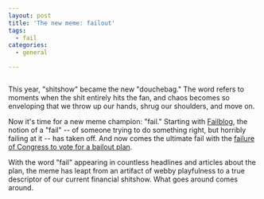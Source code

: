 ```yaml
---
layout: post
title: 'The new meme: failout'
tags:
  - fail
categories:
  - general

---
```


<img src="http://farm4.static.flickr.com/3176/2884103514_3897c584b5.jpg?v=0 /&gt;&lt;/p&gt; &lt;p&gt;Last year's meme was the word" alt="" />

This year, "shitshow" became the new "douchebag." The word refers to moments when the shit entirely hits the fan, and chaos becomes so enveloping that we throw up our hands, shrug our shoulders, and move on.

Now it's time for a new meme champion: "fail."  Starting with <a href="http://failblog.org/">Failblog</a>, the notion of a "fail" -- of someone trying to do something right, but horribly failing at it -- has taken off.  And now comes the ultimate fail with the <a href="http://www.nytimes.com/2008/09/30/business/30bailout.html?hp"> failure of Congress to vote for a bailout plan</a>.

With the word "fail" appearing in countless headlines and articles about the plan, the meme has leapt from an artifact of webby playfulness to a true descriptor of our current financial shitshow.  What goes around comes around.
